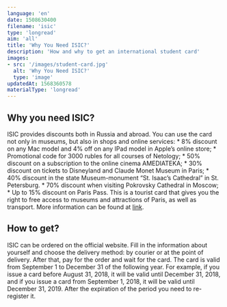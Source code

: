 ```yaml
---
language: 'en'
date: 1508630400
filename: 'isic'
type: 'longread'
aim: 'all'
title: 'Why You Need ISIC?'
description: 'How and why to get an international student card'
images:
- src: '/images/student-card.jpg'
  alt: 'Why You Need ISIC?'
  type: 'image'
updatedAt: 1568360578
materialType: 'longread'
---
```

Why you need ISIC?
------------------

ISIC provides discounts both in Russia and abroad. You can use the card not only in museums, but also in shops and online services: \* 8% discount on any Mac model and 4% off on any IPad model in Apple’s online store; \* Promotional code for 3000 rubles for all courses of Netology; \* 50% discount on a subscription to the online cinema AMEDIATEKA; \* 30% discount on tickets to Disneyland and Claude Monet Museum in Paris; \* 40% discount in the state Museum-monument “St. Isaac’s Cathedral” in St. Petersburg. \* 70% discount when visiting Pokrovsky Cathedral in Moscow; \* Up to 15% discount on Paris Pass. This is a tourist card that gives you the right to free access to museums and attractions of Paris, as well as transport. More information can be found at [link](https://isic.ru/discount/russia/).

How to get?
-----------

ISIC can be ordered on the official website. Fill in the information about yourself and choose the delivery method: by courier or at the point of delivery. After that, pay for the order and wait for the card. The card is valid from September 1 to December 31 of the following year. For example, if you issue a card before August 31, 2018, it will be valid until December 31, 2018, and if you issue a card from September 1, 2018, it will be valid until December 31, 2019. After the expiration of the period you need to re-register it.
